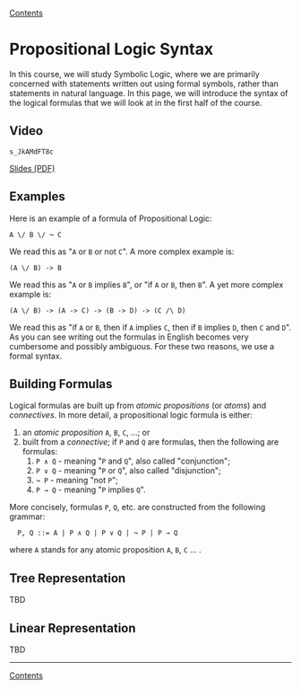 [Contents](contents.html)

# Propositional Logic Syntax

In this course, we will study Symbolic Logic, where we are primarily concerned with statements written out using formal symbols, rather than statements in natural language. In this page, we will introduce the syntax of the logical formulas that we will look at in the first half of the course.

## Video

```youtube
s_JkAMdFT8c
```

[Slides (PDF)](week01-slides.pdf)

## Examples

Here is an example of a formula of Propositional Logic:

```formula
A \/ B \/ ¬ C
```

We read this as "`A` or `B` or not `C`". A more complex example is:

```formula
(A \/ B) -> B
```

We read this as "`A` or `B` implies `B`", or "if `A` or `B`, then `B`". A yet more complex example is:

```formula
(A \/ B) -> (A -> C) -> (B -> D) -> (C /\ D)
```

We read this as "if `A` or `B`, then if `A` implies `C`, then if `B` implies `D`, then `C` and `D`". As you can see writing out the formulas in English becomes very cumbersome and possibly ambiguous. For these two reasons, we use a formal syntax.

## Building Formulas

Logical formulas are built up from *atomic propositions* (or
*atoms*) and *connectives*. In more detail, a propositional
logic formula is either:

1. an *atomic proposition* `A`, `B`, `C`, ...; or
2. built from a *connective*; if `P` and `Q` are formulas, then the
   following are formulas:
   1. `P ∧ Q` - meaning "`P` and `Q`", also called "conjunction";
   2. `P ∨ Q` - meaning "`P` or `Q`", also called "disjunction";
   3. `¬ P` - meaning "not `P`";
   4. `P → Q` - meaning "`P` implies `Q`".

More concisely, formulas `P`, `Q`, etc. are constructed from the following grammar:

```
  P, Q ::= A | P ∧ Q | P ∨ Q | ¬ P | P → Q
```

where `A` stands for any atomic proposition `A`, `B`, `C` ... .

## Tree Representation

TBD

## Linear Representation

TBD

---

[Contents](contents.html)
